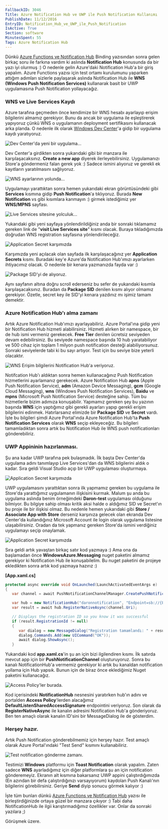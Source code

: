 ```yaml
---
FallbackID: 3046
Title: Azure Notification Hub ve UWP ile Push Notification Kullanımı
PublishDate: 11/12/2016
EntryID: Notification_Hub_ve_UWP_ile_Push_Notification
IsActive: True
Section: software
MinutesSpent: 55
Tags: Azure Notification Hub
---
```

Dünkü [Azure Functions ve Notification Hub](http://daron.yondem.com/software/post/Azure_Functions_ve_TimerTrigger_Kullanimi) Binding yazısından sonra gelen birkaç soru ile farkına vardım ki aslında **Notification Hub** konusunda da bir yazı iyi olurmuş :) O nedenle gelin Azure'daki Notification Hub'a bir giriş yapalım. Azure Functions yazısı için test ortamı kurulumunu yaparken attığım adımları sizlerle paylaşarak aslında Notification Hub ile **WNS (Windows Push Notification Services)** kullanarak basit bir UWP uygulamasına Push Notification yollayacağız.### WNS ve Live Services KaydıAzure tarafına geçmeden önce kendimize bir WNS hesabı ayarlayıp erişim bilgilerini almamız gerekiyor. Bunu da ancak bir uygulama ile eşleştirerek yapıyoruz çünkü WNS o uygulamanın deployment sertifikasını kullanacak arka planda.  O nedenle ilk olarak [Windows Dev Center](https://developer.microsoft.com)'a gidip bir uygulama kaydı yaratıyoruz.![Dev Center'da yeni bir uygulama...](http://blob.daron.yondem.com/assets/3046/push-0.png)Dev Center'a girdikten sonra yukarıdaki gibi bir manzara ile karşılaşacaksınız. **Create a new app** diyerek ilerleyebilirsiniz. Uygulamanızı Store'a göndermeniz falan gerek yok :) Sadece ismini alıyoruz ve gerekli ek kayıtların yaratılmasını sağlıyoruz. ![WNS ayarlarının yolunda...](http://blob.daron.yondem.com/assets/3046/push-1.png)Uygulamayı yarattıktan sonra hemen yukarıdaki ekran görüntüsündeki gibi **Services** kısmına gidip **Push Notification**'a tıklıyoruz. Burada **New Notification** vs gibi kısımlara kanmayın :) girmek istediğimiz yer **WNS/MPNS** sayfası. ![Live Services sitesine yolculuk...](http://blob.daron.yondem.com/assets/3046/push-2.png)Yukarıdaki gibi yeni sayfaya yönlendirildiğiniz anda bir sonraki tıklamamız gereken link de "**visit Live Services site**" kısmı olacak. Buraya tıkladığımızda doğrudan WNS registration sayfasına yönlendirileceğiz.![Application Secret karşımızda](http://blob.daron.yondem.com/assets/3046/push-3.png)Karşımızda yeni açılacak olan sayfada ilk karşılaşacağınız yer **Application Secrets** kısmı. Buradaki key'e Azure'da Notification Hub'ımızı ayarlarken ihtiyacımız olacak. O nedenle bir kenara yazmanızda fayda var :)![Package SID'yi de alıyoruz.](http://blob.daron.yondem.com/assets/3046/push-3_2.png)Aynı sayfanın altına doğru scroll ederseniz bu sefer de yukarıdaki kısımla karşılaşacaksınız. Buradan da **Package SID** denilen kısmı alıyor olmamız gerekiyor. Özetle, secret key ile SID'yi kenara yazdınız mı işimiz tamam demektir.### Azure Notification Hub'ı alma zamanıArtık Azure Notification Hub'ımızı ayarlayabiliriz. Azure Portal'ına gidip yeni bir Notification Hub hizmeti alabilirsiniz. Hizmeti alırken bir namespace, bir de hub ismi vermeniz gerekecek. **Free Tier** denilen ücretsiz seviyeden devam edebilirsiniz. Bu seviyede namespace başında 10 hub yaratabiliyor ve 500 cihaz için toplam 1 milyon push notification desteği alabiliyorsunuz. Sonraki seviyelerde tabi ki bu sayı artıyor. Test için bu seviye bize yeterli olacaktır. ![WNS Erişim bilgilerini Notification Hub'a veriyoruz.](http://blob.daron.yondem.com/assets/3046/push-8.png)Notifcation Hub'ı aldıktan sonra hemen kullanacağınız Push Notification hizmetlerini ayarlamanız gerekecek. Azure Notification Hub **apns** (Apple Push Notification Service), **adm** (Amazon Device Messaging), **gcm** (Google Cloud Messaging), **wns** (Windows Push Notification Services), **Baidu** ve **mpns** (Microsoft Push Notification Service) desteğine sahip. Tüm bu hizmetlerle bizim adımıza konuşabilir. Yapmamız gereken şey bu yazının başında **WNS** için yaptığımız gibi gerekli ayarları yapıp gerekli erişim bilgilerini edinmek. Hatırlarsanız elimizde bir **Package SID** ve **Secret** vardı. İşte bu bilgileri şimdi Azure Portal'ında Azure Notification Hub'ta **Push Notification Services** olarak **WNS** seçip ekleyeceğiz. Bu bilgileri tamamladıktan sonra artık bu Notification Hub ile WNS push notificationları gönderebiliriz.### UWP Appininin hazırlanması.Şu ana kadar UWP tarafına pek bulaşmadık. İlk başta Dev Center'da uygulama adını tanımlayıp Live Services'dan da WNS bilgilerini aldık o kadar. Sıra geldi Visual Studio açıp bir UWP uygulaması oluşturmaya. ![Application Secret karşımızda](http://blob.daron.yondem.com/assets/3046/push-4.png)UWP uygulamasını yarattıktan sonra ilk yapmamız gereken bu uygulama ile Store'da yarattığımız uygulamanın ilişkisini kurmak. Malum şu anda bu uygulama aslında benim örneğimdeki **Daron-test** uygulaması olduğunu bilmiyor. Bu bilgiye sahip olması kritik aksi halde o aldığımız SID ve Secret'ın bu proje ile bir ilişkisi olmaz. Bu nedenle hemen yukarıdaki gibi **Store / Associate App with Store** derseniz karşınıza gelecek olan ekranda Dev Center'da kullandığınız Microsoft Account ile login olarak uygulama listesine ulaşabilirsiniz. Oradan da tek yapmanız gereken Store'da ismini verdiğiniz uygulamayı seçip onaylamak.![Application Secret karşımızda](http://blob.daron.yondem.com/assets/3046/push-5.png)Sıra geldi artık yavaştan birkaç satır kod yazmaya :) Ama ona da başlamadan önce **WindowsAzure.Messaging** nuget paketini almamız gerekiyor ki Notification Hub ile konuşabilelim. Bu nuget paketini de projeye ekledikten sonra artık kod yazmaya hazırız :)**[App.xaml.cs]**```cs protected async override void OnLaunched(LaunchActivatedEventArgs e){   var channel = await PushNotificationChannelManager.CreatePushNotificationChannelForApplicationAsync();   var hub = new NotificationHub("daronnotification", "Endpoint=sb://{ENDPOINT}.servicebus.windows.net/;SharedAccessKeyName=DefaultListenSharedAccessSignature;SharedAccessKey={KEY}");   var result = await hub.RegisterNativeAsync(channel.Uri);   // Displays the registration ID so you know it was successful   if (result.RegistrationId != null)   {      var dialog = new MessageDialog("Registration tamamlandı: " + result.RegistrationId);      dialog.Commands.Add(new UICommand("OK"));      await dialog.ShowAsync();   }```Yukarıdaki kod **app.xaml.cs**'in şu an için bizi ilgilendiren kısmı. İlk satırda mevcut app için bir **PushNotificationChannel** oluşturuyoruz. Sonra bu kanalı NotificationHub'a vermemiz gerekiyor ki artık bu kanaldan notification yollama için Hub yapsık. Bunun için de biraz önce eklediğimiz Nuget paketini kullanacağız. ![Access Policy'ler burada.](http://blob.daron.yondem.com/assets/3046/push-6.png)Kod içerisindeki **NotificationHub** nesnesini yaratırken hub'ın adını ve portalden **Access Policy**'lerden alacağımız **DefaultListenSharedAccessSignature** endpointini veriyoruz. Son olarak da **RegisterNativeAsync** ile kanalın adresini Notification Hub'a gönderiyoruz. Ben ten amaçlı olarak kanalın ID'sini bir MessageDialog ile de gösterdim. ### Herşey hazır.Artık Push Notification gönderebilmemiz için herşey hazır. Test amaçlı olarak Azure Portal'ındaki "Test Send" kısmını kullanabiliriz. ![Test notification gönderme zamanı.](http://blob.daron.yondem.com/assets/3046/push-7.png)Testimizi **Windows** platformu için **Toast Notification** olarak yapalım. Zaten sadece **WNS** ayarladığımız için diğer platformlara şu an için notification gönderemeyiz. Ekranın alt kısmına bakarsanız UWP appini çalıştırdığımızda (En azından bir defa çalıştırdığınızı varsayıyorum) kaydolan Push Kanalı'nın bilgilerini görebilirsiniz. Geriye **Send** diyip sonucu görmek kalıyor :)İşte tüm bunları dünkü [Azure Functions ve Notification Hub](http://daron.yondem.com/software/post/Azure_Functions_ve_TimerTrigger_Kullanimi)  yazısı ile birleştirdiğinizde ortaya güzel bir manzara çıkıyor :) Tabi daha NotificationHub ile ilgii karıştırmadığımız özellikler var. Onlar da sonraki yazılara ;)Görüşmek üzere.
